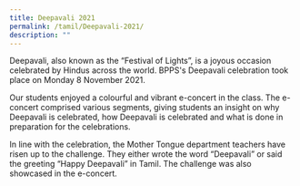 ```yaml
---
title: Deepavali 2021
permalink: /tamil/Deepavali-2021/
description: ""
---
```

Deepavali, also known as the “Festival of Lights”, is a joyous occasion celebrated by Hindus across the world. BPPS's Deepavali celebration took place on Monday 8 November 2021.

  

Our students enjoyed a colourful and vibrant e-concert in the class. The e-concert comprised various segments, giving students an insight on why Deepavali is celebrated, how Deepavali is celebrated and what is done in preparation for the celebrations.

  

In line with the celebration, the Mother Tongue department teachers have risen up to the challenge. They either wrote the word “Deepavali” or said the greeting “Happy Deepavali” in Tamil. The challenge was also showcased in the e-concert.